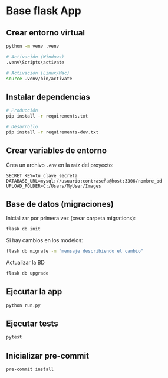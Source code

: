 # Base flask App

## Crear entorno virtual

```bash
python -m venv .venv

# Activación (Windows)
.venv\Scripts\activate

# Activación (Linux/Mac)
source .venv/bin/activate
```

## Instalar dependencias

```bash
# Producción
pip install -r requirements.txt

# Desarrollo
pip install -r requirements-dev.txt 
```

## Crear variables de entorno

Crea un archivo `.env` en la raíz del proyecto:

```env
SECRET_KEY=tu_clave_secreta
DATABASE_URL=mysql://usuario:contraseña@host:3306/nombre_bd
UPLOAD_FOLDER=C:/Users/MyUser/Images
```

## Base de datos (migraciones)

Inicializar por primera vez (crear carpeta migrations):
```bash
flask db init
```

Si hay cambios en los modelos:
```bash
flask db migrate -m "mensaje describiendo el cambio"
```

Actualizar la BD
```bash
flask db upgrade
```

## Ejecutar la app
```bash
python run.py
```

## Ejecutar tests
```bash
pytest
```

## Inicializar pre-commit
```bash
pre-commit install
```